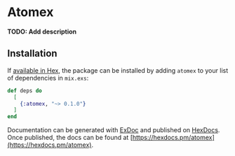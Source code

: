 # Atomex

**TODO: Add description**

## Installation

If [available in Hex](https://hex.pm/docs/publish), the package can be installed
by adding `atomex` to your list of dependencies in `mix.exs`:

```elixir
def deps do
  [
    {:atomex, "~> 0.1.0"}
  ]
end
```

Documentation can be generated with [ExDoc](https://github.com/elixir-lang/ex_doc)
and published on [HexDocs](https://hexdocs.pm). Once published, the docs can
be found at [https://hexdocs.pm/atomex](https://hexdocs.pm/atomex).

